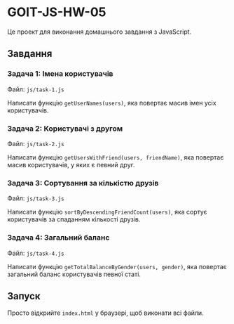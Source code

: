 # GOIT-JS-HW-05

Це проект для виконання домашнього завдання з JavaScript.

## Завдання

### Задача 1: Імена користувачів

Файл: `js/task-1.js`

Написати функцію `getUserNames(users)`, яка повертає масив імен усіх користувачів.

### Задача 2: Користувачі з другом

Файл: `js/task-2.js`

Написати функцію `getUsersWithFriend(users, friendName)`, яка повертає масив користувачів, у яких є певний друг.

### Задача 3: Сортування за кількістю друзів

Файл: `js/task-3.js`

Написати функцію `sortByDescendingFriendCount(users)`, яка сортує користувачів за спаданням кількості друзів.

### Задача 4: Загальний баланс

Файл: `js/task-4.js`

Написати функцію `getTotalBalanceByGender(users, gender)`, яка повертає загальний баланс користувачів певної статі.

## Запуск

Просто відкрийте `index.html` у браузері, щоб виконати всі файли.


